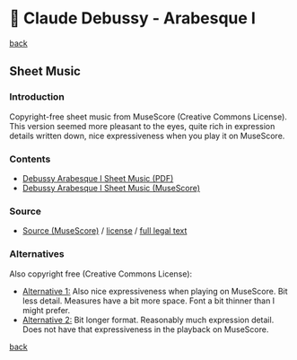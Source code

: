 🎼 Claude Debussy - Arabesque Ⅰ
===============================

[back](../README.md)

Sheet Music
-----------

### Introduction

Copyright-free sheet music from MuseScore (Creative Commons License). This version seemed more pleasant to the eyes, quite rich in expression details written down, nice expressiveness when you play it on MuseScore.

### Contents

- [Debussy Arabesque Ⅰ Sheet Music (PDF)](debussy-arabesque-1-sheet-music.pdf)
- [Debussy Arabesque Ⅰ Sheet Music (MuseScore)](debussy-arabesque-1-sheet-music.mscz)

### Source

- <a target="_blank" rel="noopener noreferrer" href="https://musescore.com/antlachaume/arabesque-n-1">Source (MuseScore)</a> / <a target="_blank" rel="noopener noreferrer" href="https://creativecommons.org/publicdomain/zero/1.0/">license</a> / <a target="_blank" rel="noopener noreferrer" href="https://creativecommons.org/publicdomain/zero/1.0/legalcode">full legal text</a>

### Alternatives

Also copyright free (Creative Commons License):  

- <a target="_blank" rel="noopener noreferrer" href="https://musescore.com/hmscomp/debussy-premiere-arabesque-l-66-no-1">Alternative 1:</a> Also nice expressiveness when playing on MuseScore. Bit less detail. Measures have a bit more space. Font a bit thinner than I might prefer.
- <a target="_blank" rel="noopener noreferrer" href="https://musescore.com/user/31251552/scores/7215237">Alternative 2:</a> Bit longer format. Reasonably much expression detail. Does not have that expressiveness in the playback on MuseScore.

[back](../README.md)
